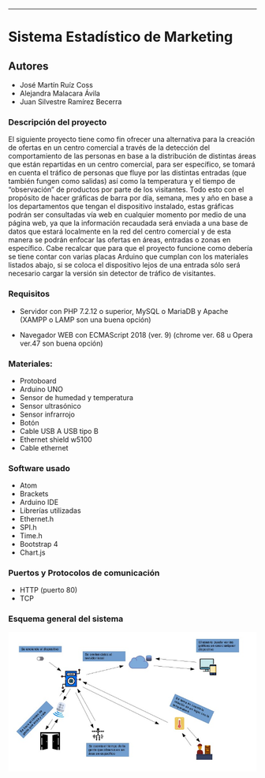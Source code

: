 
--------------------------------
#  Sistema Estadístico de Marketing

Autores
--------
* José Martín Ruíz Coss
* Alejandra Malacara Ávila
* Juan Silvestre Ramírez Becerra

### Descripción del proyecto 
El siguiente proyecto tiene como fin ofrecer una alternativa para la creación de ofertas en un centro comercial a través de la detección del comportamiento de las personas en base a la distribución de distintas áreas que están repartidas en un centro comercial, para ser específico, se tomará en cuenta el tráfico de personas que fluye por las distintas entradas (que también fungen como salidas) así como la temperatura y el tiempo de “observación” de productos por parte de los visitantes. Todo esto con el propósito de hacer gráficas de barra por día, semana, mes y año en base a los departamentos que tengan el dispositivo instalado, estas gráficas  podrán ser consultadas vía  web en cualquier momento por medio de una página web, ya que la información recaudada será enviada a una base de datos que estará localmente en la red del centro comercial y de esta manera se podrán enfocar las ofertas en áreas, entradas o zonas en específico. Cabe recalcar que para que el proyecto funcione como debería se tiene contar con varias placas Arduino que cumplan con los materiales listados abajo, si se coloca el dispositivo lejos de una entrada sólo será necesario cargar la versión sin detector de tráfico de visitantes.

### Requisitos
* Servidor con PHP 7.2.12 o superior, MySQL o MariaDB y Apache
(XAMPP o LAMP son una buena opción)

* Navegador WEB con ECMAScript 2018 (ver. 9)
(chrome ver. 68 u Opera ver.47  son buena opción)

### Materiales:
* Protoboard
* Arduino UNO
* Sensor de humedad y temperatura
* Sensor ultrasónico
* Sensor infrarrojo
* Botón
* Cable USB A USB tipo B
* Ethernet shield w5100
* Cable ethernet

### Software usado
* Atom
* Brackets
* Arduino IDE
* Librerías utilizadas
* Ethernet.h
* SPI.h
* Time.h
* Bootstrap 4
* Chart.js


### Puertos y Protocolos de comunicación
* HTTP (puerto 80)
* TCP

### Esquema general del sistema
![Imagen](img/EsquemadelSistema.jpg)
